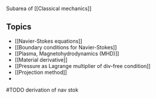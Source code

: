 
Subarea of [[Classical mechanics]]



## Topics
- [[Navier-Stokes equations]]
- [[Boundary conditions for Navier-Stokes]]
- [[Plasma, Magnetohydrodynamics (MHD)]]
- [[Material derivative]]
- [[Pressure as Lagrange multiplier of div-free condition]]
- [[Projection method]]
- 


#TODO derivation of nav stok
